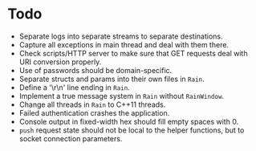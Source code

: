 # Todo

* Separate logs into separate streams to separate destinations.
* Capture all exceptions in main thread and deal with them there.
* Check scripts/HTTP server to make sure that GET requests deal with URI conversion properly.
* Use of passwords should be domain-specific.
* Separate structs and params into their own files in `Rain`.
* Define a '\r\n' line ending in `Rain`.
* Implement a true message system in `Rain` without `RainWindow`.
* Change all threads in `Rain` to C++11 threads.
* Failed authentication crashes the application.
* Console output in fixed-width hex should fill empty spaces with 0.
* `push` request state should not be local to the helper functions, but to socket connection parameters.